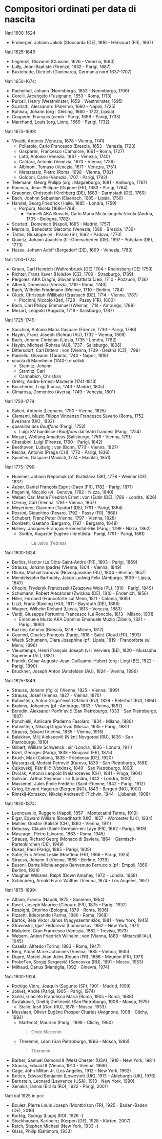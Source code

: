 # Compositori ordinati per data di nascita

Nati 1600-1624:
- Froberger, Johann Jakob (Stoccarda (DE), 1616 - Héricourt (FR), 1667)

Nati 1625-1649:
- Legrenzi, Giovanni (Clusone, 1626 - Venezia, 1690)
- Lully, Jean-Baptiste (Firenze, 1632 - Parigi, 1687)
- Buxtehude, Dietrich (Danimarca, Germania nord 1637-1707)

Nati 1650-1674:
- Pachelbel, Johann (Norimberga, 1653 - Norimberga, 1706)
- Corelli, Arcangelo (Fusignano, 1653 - Roma, 1713)
- Purcell, Henry (Westminster, 1659 - Westminster, 1695)
- Scarlatti, Alessandro (Palermo, 1660 - Napoli, 1725)
- Kuhnau, Johann (org : Geising, 1660 - 1722, Lipsia)
- Couperin, François (cemb : Parigi, 1668 - Parigi, 1733)
- Marchand, Louis (org, Lione, 1669 - Parigi, 1732)

Nati 1675-1699:
- Vivaldi, Antonio (Venezia, 1678 - Vienna, 1741)
    + Pollarolo, Carlo Francesco (Brescia, 1653 - Venezia, 1723)
    + Gasparini, Francesco (Camaiore, 1661 – Roma, 1727)
    + Lotti, Antonio (Venezia, 1667 - Venezia, 1740)
    + Caldara, Antonio (Venezia, 1670 - Vienna, 1736)
    + Albinoni, Tomaso (Venezia, 1671 - Venezia, 1751)
    + Metastasio, Pietro (Roma, 1698 - Vienna, 1782)
    + Goldoni, Carlo (Venezia, 1707 - Parigi, 1793)
- Telemann, Georg Philipp (org : Magdeburgo, 1681 - Amburgo, 1767)
- Rameau, Jean-Philippe (Digione (FR), 1683 - Parigi, 1764)
- Graupner, Christoph (Kirchberg (DE), 1683 - Darmstadt (DE), 1760)
- Bach, Joahnn Sebastian (Eisenach, 1685 - Lipsia, 1750)
- Händel, Georg Friedrick (Halle, 1685 - Londra, 1759)
    + Porpora, Nicola (1686-1768)
        * Farinelli AKA Broschi, Carlo Maria Michelangelo Nicola (Andria, 1705 - Bologna, 1782)
- Scarlatti, Domenico (Napoli, 1685 - Madrid, 1757)
- Marcello, Benedetto Giacomo (Venezia, 1686 - Brescia, 1739)
- Tartini, Giuseppe (vl : Pirano (SI), 1692 - Padova, 1770)
- Quantz, Johann Joachim (fl : Oberscheden (DE), 1697 - Potsdam (DE), 1773)
- Hasse, Johann Adolf (Bergedorf (DE), 1699 - Venezia, 1783)

Nati 1700-1724:
- Graun, Carl Heinrich (Wahrenbruck (DE) 1704 – Rheinsberg (DE) 1759)
- Richter, Franz Xaver (Holešov (CZ), 1709 - Strasburgo, 1789)
- Pergolesi AKA Draghi, Giovanni Battista (Jesi, 1710 - Pozzuoli, 1736)
- Alberti, Domenico (Venezia, 1710 - Roma, 1740)
- Bach, Wilhelm Friedmann (Weimar, 1710 - Berlino, 1784)
- Gluck, Christoph Willibald (Erasbach (DE), 1714 - Vienna, 1787)
    + Piccinni, Niccolò (Bari, 1728 - Passy (FR), 1800)
- Bach, Carl Philipp Emmanuel (Weimar, 1714 - Amburgo, 1788)
- Mozart, Leopold (Augusta, 1719 - Salisburgo, 1787)

Nati 1725-1749:
- Sacchini, Antonio Maria Gaspare (Firenze, 1730 - Parigi, 1786)
- Haydn, Franz Joseph (Rohrau (AU), 1732 - Vienna, 1809)
- Bach, Johann Christian (Lipsia, 1735 - Londra, 1782)
- Haydn, Michael (Rohrau (AU), 1737 - Salisburgo, 1806)
- Dittersdorf, Carl Ditters : von (Vienna, 1739 - Deštná (CZ), 1799)
- Paisiello, Giovanni (Taranto, 1740 - Napoli, 1816)
- scuola di Mannheim (1740-) e solisti
    + Stamitz, Johann
    + Stamitz, Carl
    + Cannabich, Christian
- Grétry, André-Ernest-Modeste (1741-1813)
- Boccherini, Luigi (Lucca, 1743 - Madrid, 1805)
- Cimarosa, Domenico (Aversa, 1749 - Venezia, 1801)

Nati 1750-1774:
- Salieri, Antonio (Legnano, 1750 - Vienna, 1825)
- Clementi, Muzio Filippo Vincenzo Francesco Saverio (Roma, 1752 - Evesham (UK), 1832)
- _querelles des Bouffons_ (Parigi, 1752)
    * Luigi XV bandisce i _Bouffons_ dai teatri francesi (Parigi, 1754)
- Mozart, Wolfang Amadeus (Salisburgo, 1756 - Vienna, 1791)
- Cherubini, Luigi (Firenze, 1760 - Parigi, 1842)
- Beethoven, Ludwig : van (Bonn, 1770 - Vienna, 1827)
- Reicha, Antonín (Praga (CH), 1770 - Parigi, 1836)
- Spontini, Gaspare (Maiolati, 1774 - Maiolati, 1851)

Nati 1775-1799:
- Hummel, Johann Nepomuk (pf, Bratislava (SK), 1778 - Weimar (DE), 1837)
- Auber, Daniel François Esprit (Caen (FR), 1782 - Parigi, 1871)
- Paganini, Niccolò (vl : Genova, 1782 - Nizza, 1840)
- Weber, Carl Maria Friedrich Ernst : von (Eutin (DE), 1786 - Londra, 1826)
- Czerny, Carl (Vienna, 1791 - Vienna, 1857)
- Meyerbeer, Giacomo (Tasdorf (DE), 1791 - Parigi, 1864)
- Rossini, Gioachino (Pesaro, 1792 - Passy (FR), 1868)
- Schubert, Franz Peter (Vienna, 1797 - Vienna, 1828)
- Donizetti, Gaetano (Bergamo, 1797 - Bergamo, 1848)
- Halévy, Jacques-François-Fromental-Élie (Parigi, 1799 - Nizza, 1862)
    + Scribe, Augustin Eugène (librettista : Parigi, 1791 - Parigi, 1861)
        > La Juive (l'ebrea)

Nati 1800-1824:
- Berlioz, Hector (La Côte-Saint-André (FR), 1803 - Parigi, 1869)
- Strauss, Johann (padre) (Vienna, 1804 - Vienna, 1849)
- Glinka, Michail Ivanovič (Novospasskoe (RU), 1804 - Berlino, 1857)
- Mendelssohn Bartholdy, Jakob Ludwig Felix (Amburgo, 1809 - Lipsia, 1847)
- Chopin, Fryderyk Franciszek (Żelazowa Wola (PL), 1810 - Parigi, 1849)
- Schumann, Robert Alexander (Zwickau (DE), 1810 - Endenich, 1856)
- Hiller, Fernand (Francoforte sul Meno, 1811 - Colonia, 1885)
- Liszt, Franz (Raiding (HU), 1811 - Bayreuth (DE), 1886)
- Wagner, Wilhelm Richard (Lipsia, 1813 - Venezia, 1883)
- Verdi, Giuseppe Fortunino Francesco (Le Roncole, 1813 - Milano, 1901)
    + Emanuele Muzio AKA Donnino Emanuele Muzio (Zibello, 1821 - Parigi, 1890)
- Bazzini, Antonio (Brescia, 1818 - Milano, 1817)
- Gounod, Charles François (Parigi, 1818 - Saint-Cloud (FR), 1893)
- Wieck Schumann, Clara Josephine (pf : Lipsia, 1819 - Francoforte sul Meno, 1896)
- Vieuxtemps, Henri François Joseph (vl : Verviers (BE), 1820 - Mustapha Supérieur (AL), 1881)
- Franck, César Auguste-Jean-Guillaume-Hubert (org : Liegi (BE), 1822 - Parigi, 1890)
- Bruckner, Joseph Anton (Ansfelden (AU), 1824 - Vienna, 1896)

Nati 1825-1849:
- Strauss, Johann (figlio) (Vienna, 1825 - Vienna, 1899)
- Strauss, Josef (Vienna, 1827 - Vienna, 1870)
- Rubinštejn, Anton Grigor'evič (Ofatinti (RU), 1829 - Peterhof (RU), 1894)
- Brahms, Johannes (pf : Amburgo, 1833 - Vienna, 1897)
- Borodin, Aleksandr Porfir'evič (San Pietroburgo, 1833 - San Pietroburgo, 1887)
- Ponchielli, Amilcare (Paderno Fasolaro, 1834 - Milano, 1886)
- Rubinštejn, Nikolaj Grigor'evič (Mosca, 1935 - Parigi, 1881)
- Strauss, Eduard (Vienna, 1835 - Vienna, 1916)
- Balakirev, Milij Alekseevič (Nižnij Novgorod (RU), 1836 - San Pietroburgo, 1910)
- Gilbert, William Schwenck : sir (Londra, 1836 - Londra, 1911)
- Bizet, Georges (Parigi, 1838 - Bougival (FR), 1875)
- Bruch, Max (Colonia, 1838 - Friedenau (DE), 1920)
- Musorgskij, Modest Petrovič (Karevo, 1839 - San Pietroburgo, 1881)
- Čajkovskij, Pëtr Il'ič (Votkinsk, 1840 - San Pietroburgo, 1893)
- Dvořák, Antonín Leopold (Nelahozeves (CH), 1841 - Praga, 1904)
- Sullivan, Arthur Seymour : sir (Londra, 1842 - Londra, 1900)
- Massenet, Jules Émile Frédéric (Saint-Étienne, 1842 - Parigi, 1912)
- Grieg, Edvard Hagerup (Bergen (NO), 1843 - Bergen (NO), 1907)
- Rimskij-Korsakov, Nikolaj Andreevič (Tichvin, 1844 - Ljubensk, 1908)

Nati 1850-1874:
- Leoncavallo, Ruggero (Napoli, 1857 - Montecatini Terme, 1919)
- Elgar, Edward William (Broadheath (UK), 1857 - Worcester (UK), 1934)
- Mahler, Gustav (Kaliště (CH), 1860 - Vienna, 1911)
- Debussy, Claude (Saint-Germain-en-Laye (FR), 1862 - Parigi, 1918)
- Mascagni, Pietro (Livorno, 1863 - Roma, 1945)
- Strauss, Richard Georg (Monaco di Baviera, 1864 - Garmisch-Partenkirchen (DE), 1949)
- Dukas, Paul (Parigi, 1865 - Parigi, 1935)
- Satie, Éric Alfred Leslie (Honfleur (FR), 1866 - Parigi, 1925)
- Strauss, Johann II (Vienna, 1866 - Berlino, 1939)
- Busoni, Dante Michelangelo Benvenuto Ferruccio (pf : Empoli, 1866 - Berlino, 1924)
- Vaughan Williams, Ralph (Down Amphey, 1872 - Londra, 1958)
- Schönberg, Arnold Franz Walther (Vienna, 1874 - Los Angeles, 1951)

Nati 1875-1899:
- Alfano, Franco (Napoli, 1875 - Sanremo, 1954)
- Ravel, Joseph Maurice (Ciboure (FR), 1875 - Parigi, 1937)
- Respighi, Ottorino (Bologna, 1879 - Roma, 1936)
- Pizzetti, Ildebrando (Parma, 1880 - Roma, 1968)
- Bartók, Béla Viktor János (Nagyszentmiklós, 1881 - New York, 1945)
- Stravinskij, Igor' Fëdorovič (Lomonosov, 1882 - New York, 1971)
- Malipiero, Gran Francesco (Venezia, 1882 - Treviso, 1973)
- Webern, Anton Friedrich Wilhelm : von (Vienna, 1883 - Mitterstill (AU), 1945)
- Casella, Alfredo (Torino, 1883 - Roma, 1947)
- Berg, Alban Marie Johannes (Vienna, 1885 - Vienna, 1935)
- Dupré, Marcel Jean Jules (Rouen (FR), 1886 - Meudon (FR), 1971)
- Prokof'ev, Sergej Sergeevič (Soncovka (RU), 1891 - Mosca, 1953)
- Milhaud, Darius (Marsiglia, 1892 - Ginevra, 1974)

Nati 1900-1924:
- Rodrigo Vidre, Joaquín (Sagunto (SP), 1901 - Madrid, 1999)
- Jolivet, André (Parigi, 1905 - Parigi, 1974)
- Scelsi, Giacinto Francesco Maria (Roma, 1905 - Roma, 1988)
- Šostakovič, Dmítrij Dmítrievič (San Pietroburgo, 1906 - Mosca, 1975)
    + Stalin, Iosif (Gori (RU), 1878 - Mosca, 1953)
- Messiaen, Olivier Eugène Prosper Charles (Avignone, 1908 - Clichy, 1992)
    + Martenot, Maurice (Parigi, 1898 - Clichy, 1980)
        > Onde Martenot
    + Theremin, Léon (San Pietroburgo, 1896 - Mosca, 1993)
        > Theremin
- Barber, Samuel Osmond II (West Chester (USA), 1910 - New York, 1981)
- Strauss, Eduard II (Vienna, 1910 - Vienna, 1969)
- Cage, John Milton Jr. (Los Angeles, 1912 - New York, 1992)
- Britten, Edward Benjamin (Lowestoft (UK), 1913 - Aldeburgh (UK), 1976)
- Bernstein, Leonard (Lawrence (USA), 1918 - New York, 1990)
- Xenakis, Iannis (Brăila (RO), 1922 - Parigi, 2001)

Nati dal 1925 in poi:
- Boulez, Pierre Louis Joseph (Montbrison (FR), 1925 - Baden-Baden (DE), 2016)
- Kurtág, György (Lugoj (RO), 1926 -)
- Stockhausen, Karlheinz (Kerpen (DE), 1928 - Kürten, 2007)
- Reich, Stephen Michael (New York, 1933 -)
- Glass, Philip (Baltimora, 1933)